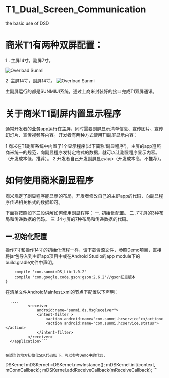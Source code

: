 # T1_Dual_Screen_Communication
the basic use of DSD

# 商米T1有两种双屏配置：

1 . 主屏14寸，副屏7寸。


![Overload Sunmi](https://github.com/sunmideveloper/T1_Dual_Screen_Communication/blob/master/image/1.png) 


2 .主屏14寸，副屏14寸。
![Overload Sunmi](https://github.com/sunmideveloper/T1_Dual_Screen_Communication/blob/master/image/2.png) 


主副屏运行的都是SUNMIUI系统，通过上商米封装好的接口完成T1双屏通讯。

# 关于商米T1副屏内置显示程序

通常开发者的业务app运行在主屏，同时需要副屏显示清单信息、宣传图片、宣传幻灯片、宣传视频等内容。开发者有两种方式使用T1副屏显示内容：

1 商米在T1副屏系统中内置了1个显示程序(以下简称'副显程序')，主屏的app遵照商米统一的规范，向副显程序发特定格式的数据，就可以让副显程序显示内容。（开发成本低，推荐）。
2 开发者自己开发副屏显示app（开发成本高，不推荐）。
# 如何使用商米副显程序
商米规定了副显程序能显示的布局，开发者修改自己的主屏app的代码，向副显程序传递相关格式的数据即可。

下面将按照如下三段讲解如何使用副显程序：
一. 初始化配置。
二 .7寸屏的3种布局和传递数据的代码。
三 .14寸屏的7种布局和传递数据的代码。

## 一.初始化配置

操作7寸和操作14寸的初始化流程一样，请下载资源文件，参照Demo项目，直接将jar包导入到主屏app项目中或在Android Studio的app module下的build.gradle文件中声明。
```dependencies {
    compile 'com.sunmi:DS_Lib:1.0.2'
    compile 'com.google.code.gson:gson:2.6.2'//gson任意版本
}
```
在清单文件AndroidMainfest.xml的<application>节点下配置以下声明：
```<application>
  ....
          <receiver
              android:name="sunmi.ds.MsgReceiver">
              <intent-filter >
                  <action android:name="com.sunmi.hcservice"></action>
                  <action android:name="com.sunmi.hcservice.status"></action>
              </intent-filter>
          </receiver>
  </application>```
  
  
在适当的地方初始化SDK代码如下，可以参考Demo中的代码，
``` 
DSKernel mDSKernel =DSKernel.newInstance();
mDSKernel.init(context, mConnCallback);
mDSKernel.addReceiveCallback(mReceiveCallback); ```
